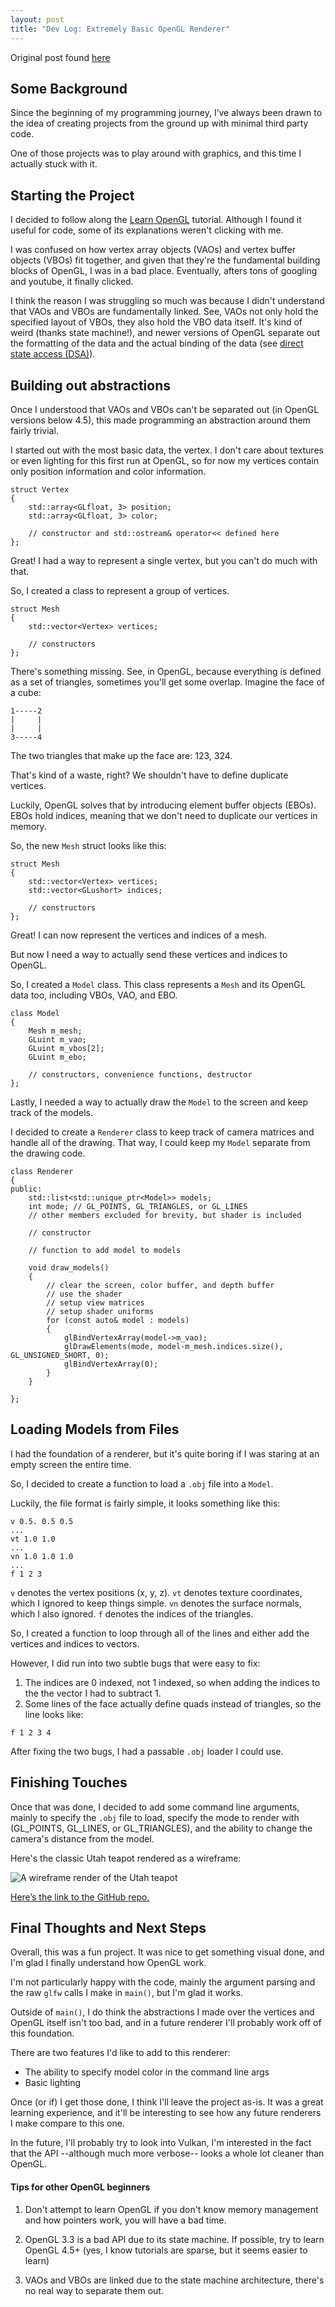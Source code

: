 ```yaml
---
layout: post
title: "Dev Log: Extremely Basic OpenGL Renderer"
---
```


Original post found [here](https://dev.to/yekyam/dev-log-extremely-basic-opengl-renderer-i40) 

## Some Background

Since the beginning of my programming journey, I’ve always been drawn to the idea of creating projects from the ground up with minimal third party code.

One of those projects was to play around with graphics, and this time I actually stuck with it. 


## Starting the Project

I decided to follow along the [Learn OpenGL](https://learnopengl.com/) tutorial. Although I found it useful for code, some of its explanations weren't clicking with me.

I was confused on how vertex array objects (VAOs) and vertex buffer objects (VBOs) fit together, and given that they're the fundamental building blocks of OpenGL, I was in a bad place. Eventually, afters tons of googling and youtube, it finally clicked.

I think the reason I was struggling so much was because I didn't understand that VAOs and VBOs are fundamentally linked. See, VAOs not only hold the specified layout of VBOs, they also hold the VBO data itself. It's kind of weird (thanks state machine!), and newer versions of OpenGL separate out the formatting of the data and the actual binding of the data (see [direct state access (DSA)](https://github.com/fendevel/Guide-to-Modern-OpenGL-Functions#glvertexattribformat--glbindvertexbuffer)). 

## Building out abstractions

Once I understood that VAOs and VBOs can't be separated out (in OpenGL versions below 4.5), this made programming an abstraction around them fairly trivial. 

I started out with the most basic data, the vertex. I don't care about textures or even lighting for this first run at OpenGL, so for now my vertices contain only position information and color information.

```
struct Vertex
{
    std::array<GLfloat, 3> position;
    std::array<GLfloat, 3> color;

    // constructor and std::ostream& operator<< defined here
};
```

Great! I had a way to represent a single vertex, but you can't do much with that. 

So, I created a class to represent a group of vertices.

```
struct Mesh
{
    std::vector<Vertex> vertices;

    // constructors
};
```

There's something missing. See, in OpenGL, because everything is defined as a set of triangles, sometimes you'll get some overlap. Imagine the face of a cube:

```
1-----2
|     |
|     |
3-----4
```
The two triangles that make up the face are: 123, 324.

That's kind of a waste, right? We shouldn't have to define duplicate vertices. 

Luckily, OpenGL solves that by introducing element buffer objects (EBOs). EBOs hold indices, meaning that we don't need to duplicate our vertices in memory.

So, the new `Mesh` struct looks like this:

```
struct Mesh
{
    std::vector<Vertex> vertices;
    std::vector<GLushort> indices;

    // constructors
};
```

Great! I can now represent the vertices and indices of a mesh. 

But now I need a way to actually send these vertices and indices to OpenGL.

So, I created a `Model` class. This class represents a `Mesh` and its OpenGL data too, including VBOs, VAO, and EBO.

```
class Model
{
    Mesh m_mesh;
    GLuint m_vao;
    GLuint m_vbos[2];
    GLuint m_ebo;

    // constructors, convenience functions, destructor
};
```

Lastly, I needed a way to actually draw the `Model` to the screen and keep track of the models.

I decided to create a `Renderer` class to keep track of camera matrices and handle all of the drawing. That way, I could keep my `Model` separate from the drawing code. 

```
class Renderer
{
public:
    std::list<std::unique_ptr<Model>> models; 
    int mode; // GL_POINTS, GL_TRIANGLES, or GL_LINES
    // other members excluded for brevity, but shader is included
    
    // constructor

    // function to add model to models

    void draw_models()
    {
        // clear the screen, color buffer, and depth buffer
        // use the shader
        // setup view matrices
        // setup shader uniforms
        for (const auto& model : models)
        {
            glBindVertexArray(model->m_vao);
            glDrawElements(mode, model-m_mesh.indices.size(), GL_UNSIGNED_SHORT, 0);
            glBindVertexArray(0);
        }
    }
    
};
```

## Loading Models from Files

I had the foundation of a renderer, but it's quite boring if I was staring at an empty screen the entire time.

So, I decided to create a function to load a `.obj` file into a `Model`. 

Luckily, the file format is fairly simple, it looks something like this:

```
v 0.5. 0.5 0.5
...
vt 1.0 1.0
...
vn 1.0 1.0 1.0
...
f 1 2 3
```

`v` denotes the vertex positions (x, y, z).
`vt` denotes texture coordinates, which I ignored to keep things simple.
`vn` denotes the surface normals, which I also ignored.
`f` denotes the indices of the triangles.

So, I created a function to loop through all of the lines and either add the vertices and indices to vectors. 

However, I did run into two subtle bugs that were easy to fix:

1. The indices are 0 indexed, not 1 indexed, so when adding the indices to the the vector I had to subtract 1.
2. Some lines of the face actually define quads instead of triangles, so the line looks like:

```
f 1 2 3 4
```
After fixing the two bugs, I had a passable `.obj` loader I could use.

## Finishing Touches

Once that was done, I decided to add some command line arguments, mainly to specify the `.obj` file to load, specify the mode to render with (GL_POINTS, GL_LINES, or GL_TRIANGLES), and the ability to change the camera's distance from the model.

Here's the classic Utah teapot rendered as a wireframe:


![A wireframe render of the Utah teapot](https://dev-to-uploads.s3.amazonaws.com/uploads/articles/9mhkunj9qxua3etdjts8.png)

[Here’s the link to the GitHub repo.](https://github.com/yekyam/SOGL-Renderer)

## Final Thoughts and Next Steps

Overall, this was a fun project. It was nice to get something visual done, and I'm glad I finally understand how OpenGL work. 

I'm not particularly happy with the code, mainly the argument parsing and the raw `glfw` calls I make in `main()`, but I'm glad it works. 

Outside of `main()`, I do think the abstractions I made over the vertices and OpenGL itself isn't too bad, and in a future renderer I'll probably work off of this foundation. 

There are two features I'd like to add to this renderer:
* The ability to specify model color in the command line args
* Basic lighting

Once (or if) I get those done, I think I'll leave the project as-is. It was a great learning experience, and it'll be interesting to see how any future renderers I make compare to this one.

In the future, I'll probably try to look into Vulkan, I'm interested in the fact that the API --although much more verbose-- looks a whole lot cleaner than OpenGL.

#### Tips for other OpenGL beginners

1. Don't attempt to learn OpenGL if you don't know memory management and how pointers work, you will have a bad time.
 
2. OpenGL 3.3 is a bad API due to its state machine. If possible, try to learn OpenGL 4.5+ (yes, I know tutorials are sparse, but it seems easier to learn)

3. VAOs and VBOs are linked due to the state machine architecture, there's no real way to separate them out.